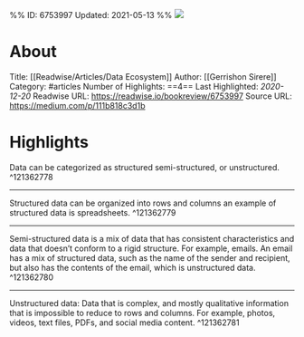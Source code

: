 %%
ID: 6753997
Updated: 2021-05-13
%%
![](https://readwise-assets.s3.amazonaws.com/static/images/article3.5c705a01b476.png)

# About
Title: [[Readwise/Articles/Data Ecosystem]]
Author: [[Gerrishon Sirere]]
Category: #articles
Number of Highlights: ==4==
Last Highlighted: *2020-12-20*
Readwise URL: https://readwise.io/bookreview/6753997
Source URL: https://medium.com/p/111b818c3d1b


# Highlights 
Data can be categorized as structured semi-structured, or unstructured.  ^121362778

---

Structured data can be organized into rows and columns an example of structured data is spreadsheets.  ^121362779

---

Semi-structured data is a mix of data that has consistent characteristics and data that doesn’t conform to a rigid structure. For example, emails. An email has a mix of structured data, such as the name of the sender and recipient, but also has the contents of the email, which is unstructured data.  ^121362780

---

Unstructured data: Data that is complex, and mostly qualitative information that is impossible to reduce to rows and columns. For example, photos, videos, text files, PDFs, and social media content.  ^121362781

